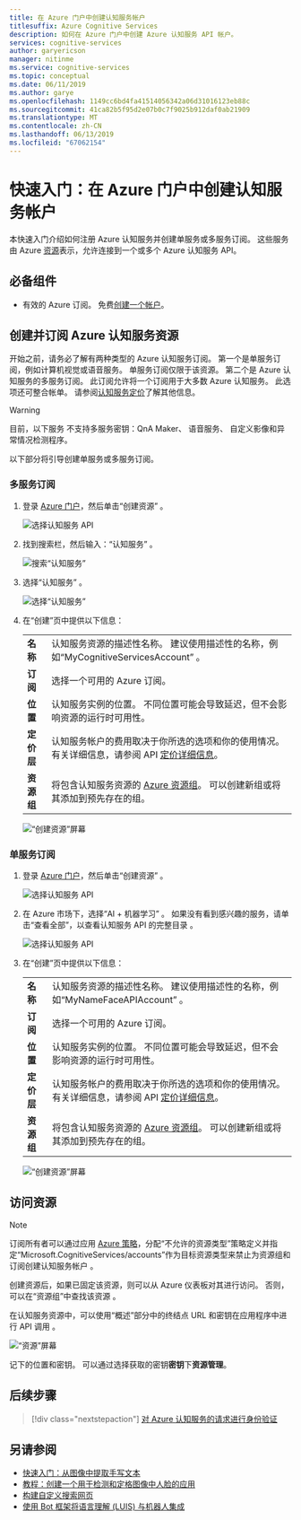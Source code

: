 ```yaml
---
title: 在 Azure 门户中创建认知服务帐户
titlesuffix: Azure Cognitive Services
description: 如何在 Azure 门户中创建 Azure 认知服务 API 帐户。
services: cognitive-services
author: garyericson
manager: nitinme
ms.service: cognitive-services
ms.topic: conceptual
ms.date: 06/11/2019
ms.author: garye
ms.openlocfilehash: 1149cc6bd4fa41514056342a06d31016123eb88c
ms.sourcegitcommit: 41ca82b5f95d2e07b0c7f9025b912daf0ab21909
ms.translationtype: MT
ms.contentlocale: zh-CN
ms.lasthandoff: 06/13/2019
ms.locfileid: "67062154"
---
```

# <a name="quickstart-create-a-cognitive-services-account-in-the-azure-portal"></a>快速入门：在 Azure 门户中创建认知服务帐户

本快速入门介绍如何注册 Azure 认知服务并创建单服务或多服务订阅。 这些服务由 Azure [资源](https://docs.microsoft.com/azure/azure-resource-manager/resource-group-portal)表示，允许连接到一个或多个 Azure 认知服务 API。

## <a name="prerequisites"></a>必备组件

* 有效的 Azure 订阅。 免费[创建一个帐户](https://azure.microsoft.com/free/)。

## <a name="create-and-subscribe-to-an-azure-cognitive-services-resource"></a>创建并订阅 Azure 认知服务资源

开始之前，请务必了解有两种类型的 Azure 认知服务订阅。 第一个是单服务订阅，例如计算机视觉或语音服务。 单服务订阅仅限于该资源。 第二个是 Azure 认知服务的多服务订阅。 此订阅允许将一个订阅用于大多数 Azure 认知服务。 此选项还可整合帐单。 请参阅[认知服务定价](https://azure.microsoft.com/pricing/details/cognitive-services/)了解其他信息。

>[!WARNING]
> 目前，以下服务  不支持多服务密钥：QnA Maker、 语音服务、 自定义影像和异常情况检测程序。

以下部分将引导创建单服务或多服务订阅。


### <a name="multi-service-subscription"></a>多服务订阅

1. 登录 [Azure 门户](https://portal.azure.com)，然后单击“创建资源”  。

    ![选择认知服务 API](media/cognitive-services-apis-create-account/azurePortalScreenMulti.png)

2. 找到搜索栏，然后输入：“认知服务”  。

    ![搜索“认知服务”](media/cognitive-services-apis-create-account/azureCogServSearchMulti.png)

3. 选择“认知服务”  。

    ![选择“认知服务”](media/cognitive-services-apis-create-account/azureMarketplaceMulti.png)

3. 在“创建”页中提供以下信息： 

    |    |    |
    |--|--|
    | **名称** | 认知服务资源的描述性名称。 建议使用描述性的名称，例如“MyCognitiveServicesAccount”  。 |
    | **订阅** | 选择一个可用的 Azure 订阅。 |
    | **位置** | 认知服务实例的位置。 不同位置可能会导致延迟，但不会影响资源的运行时可用性。 |
    | **定价层** | 认知服务帐户的费用取决于你所选的选项和你的使用情况。 有关详细信息，请参阅 API [定价详细信息](https://azure.microsoft.com/pricing/details/cognitive-services/)。
    | **资源组** | 将包含认知服务资源的 [Azure 资源组](https://docs.microsoft.com/azure/architecture/cloud-adoption/governance/resource-consistency/azure-resource-access#what-is-an-azure-resource-group)。 可以创建新组或将其添加到预先存在的组。 |

    ![“创建资源”屏幕](media/cognitive-services-apis-create-account/resource_create_screen_multi.png)

### <a name="single-service-subscription"></a>单服务订阅

1. 登录 [Azure 门户](https://portal.azure.com)，然后单击“创建资源”  。

    ![选择认知服务 API](media/cognitive-services-apis-create-account/azurePortalScreen.png)

2. 在 Azure 市场下，选择“AI + 机器学习”  。 如果没有看到感兴趣的服务，请单击“查看全部”，以查看认知服务 API 的完整目录  。

    ![选择认知服务 API](media/cognitive-services-apis-create-account/azureMarketplace.png)

3. 在“创建”页中提供以下信息： 

    |    |    |
    |--|--|
    | **名称** | 认知服务资源的描述性名称。 建议使用描述性的名称，例如“MyNameFaceAPIAccount”  。 |
    | **订阅** | 选择一个可用的 Azure 订阅。 |
    | **位置** | 认知服务实例的位置。 不同位置可能会导致延迟，但不会影响资源的运行时可用性。 |
    | **定价层** | 认知服务帐户的费用取决于你所选的选项和你的使用情况。 有关详细信息，请参阅 API [定价详细信息](https://azure.microsoft.com/pricing/details/cognitive-services/)。
    | **资源组** | 将包含认知服务资源的 [Azure 资源组](https://docs.microsoft.com/azure/architecture/cloud-adoption/governance/resource-consistency/azure-resource-access#what-is-an-azure-resource-group)。 可以创建新组或将其添加到预先存在的组。 |

    ![“创建资源”屏幕](media/cognitive-services-apis-create-account/resource_create_screen.png)

## <a name="access-your-resource"></a>访问资源

> [!NOTE]
> 订阅所有者可以通过应用 [Azure 策略](https://docs.microsoft.com/azure/governance/policy/overview#policy-definition)，分配“不允许的资源类型”策略定义并指定“Microsoft.CognitiveServices/accounts”作为目标资源类型来禁止为资源组和订阅创建认知服务帐户  。

创建资源后，如果已固定该资源，则可以从 Azure 仪表板对其进行访问。 否则，可以在“资源组”中查找该资源  。

在认知服务资源中，可以使用“概述”部分中的终结点 URL 和密钥在应用程序中进行 API 调用  。

![“资源”屏幕](media/cognitive-services-apis-create-account/resourceScreen.png)

记下的位置和密钥。 可以通过选择获取的密钥**密钥**下**资源管理**。

## <a name="next-steps"></a>后续步骤

> [!div class="nextstepaction"]
> [对 Azure 认知服务的请求进行身份验证](authentication.md)

## <a name="see-also"></a>另请参阅

* [快速入门：从图像中提取手写文本](https://docs.microsoft.com/azure/cognitive-services/computer-vision/quickstarts/csharp-hand-text)
* [教程：创建一个用于检测和定格图像中人脸的应用](https://docs.microsoft.com/azure/cognitive-services/Face/Tutorials/FaceAPIinCSharpTutorial)
* [构建自定义搜索网页](https://docs.microsoft.com/azure/cognitive-services/bing-custom-search/tutorials/custom-search-web-page)
* [使用 Bot 框架将语言理解 (LUIS) 与机器人集成](https://docs.microsoft.com/azure/cognitive-services/luis/luis-nodejs-tutorial-bf-v4)
